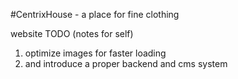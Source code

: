 
#CentrixHouse - a place for fine clothing

website TODO (notes for self)

1. optimize images for faster loading
2. and introduce a proper backend and cms system
